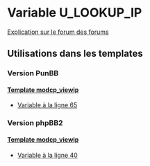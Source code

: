 # Variable U_LOOKUP_IP
[Explication sur le forum des forums](http://forum.forumactif.com/t294113-listing-des-variables#U_LOOKUP_IP)
## Utilisations dans les templates
### Version PunBB
#### [Template modcp_viewip](punbb/modcp_viewip.md)
* [Variable à la ligne 65](../punbb/modcp_viewip.tpl#L65)
### Version phpBB2
#### [Template modcp_viewip](subsilver/modcp_viewip.md)
* [Variable à la ligne 40](../subsilver/modcp_viewip.tpl#L40)